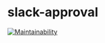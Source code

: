 # slack-approval

[![Maintainability](https://api.codeclimate.com/v1/badges/f4edab79f86a88106045/maintainability)](https://codeclimate.com/github/tkawachi/slack-approval/maintainability)
